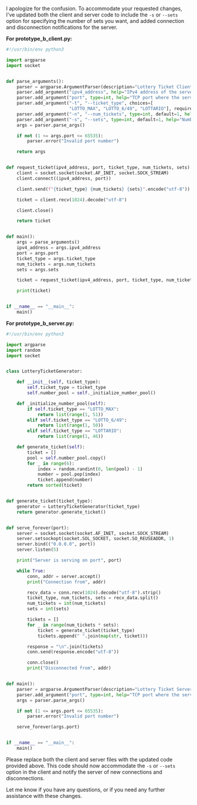 I apologize for the confusion. To accommodate your requested changes, I've updated both the client and server code to include the `-s` or `--sets` option for specifying the number of sets you want, and added connection and disconnection notifications for the server.

**For prototype_b_client.py:**

```python
#!/usr/bin/env python3

import argparse
import socket


def parse_arguments():
    parser = argparse.ArgumentParser(description="Lottery Ticket Client")
    parser.add_argument("ipv4_address", help="IPv4 address of the server")
    parser.add_argument("port", type=int, help="TCP port where the server is listening")
    parser.add_argument("-t", "--ticket_type", choices=[
                        "LOTTO_MAX", "LOTTO_6/49", "LOTTARIO"], required=True, help="Type of lottery ticket to generate")
    parser.add_argument("-n", "--num_tickets", type=int, default=1, help="Number of tickets to request")
    parser.add_argument("-s", "--sets", type=int, default=1, help="Number of sets to request")
    args = parser.parse_args()

    if not (1 <= args.port <= 65535):
        parser.error("Invalid port number")

    return args


def request_ticket(ipv4_address, port, ticket_type, num_tickets, sets):
    client = socket.socket(socket.AF_INET, socket.SOCK_STREAM)
    client.connect((ipv4_address, port))

    client.send(f"{ticket_type} {num_tickets} {sets}".encode("utf-8"))

    ticket = client.recv(1024).decode("utf-8")

    client.close()

    return ticket


def main():
    args = parse_arguments()
    ipv4_address = args.ipv4_address
    port = args.port
    ticket_type = args.ticket_type
    num_tickets = args.num_tickets
    sets = args.sets

    ticket = request_ticket(ipv4_address, port, ticket_type, num_tickets, sets)

    print(ticket)


if __name__ == "__main__":
    main()
```

**For prototype_b_server.py:**

```python
#!/usr/bin/env python3

import argparse
import random
import socket


class LotteryTicketGenerator:

    def __init__(self, ticket_type):
        self.ticket_type = ticket_type
        self.number_pool = self._initialize_number_pool()

    def _initialize_number_pool(self):
        if self.ticket_type == "LOTTO_MAX":
            return list(range(1, 51))
        elif self.ticket_type == "LOTTO_6/49":
            return list(range(1, 50))
        elif self.ticket_type == "LOTTARIO":
            return list(range(1, 46))

    def generate_ticket(self):
        ticket = []
        pool = self.number_pool.copy()
        for _ in range(6):
            index = random.randint(0, len(pool) - 1)
            number = pool.pop(index)
            ticket.append(number)
        return sorted(ticket)


def generate_ticket(ticket_type):
    generator = LotteryTicketGenerator(ticket_type)
    return generator.generate_ticket()


def serve_forever(port):
    server = socket.socket(socket.AF_INET, socket.SOCK_STREAM)
    server.setsockopt(socket.SOL_SOCKET, socket.SO_REUSEADDR, 1)
    server.bind(("0.0.0.0", port))
    server.listen(5)

    print("Server is serving on port", port)

    while True:
        conn, addr = server.accept()
        print("Connection from", addr)

        recv_data = conn.recv(1024).decode("utf-8").strip()
        ticket_type, num_tickets, sets = recv_data.split()
        num_tickets = int(num_tickets)
        sets = int(sets)

        tickets = []
        for _ in range(num_tickets * sets):
            ticket = generate_ticket(ticket_type)
            tickets.append(" ".join(map(str, ticket)))

        response = "\n".join(tickets)
        conn.send(response.encode("utf-8"))

        conn.close()
        print("Disconnected from", addr)


def main():
    parser = argparse.ArgumentParser(description="Lottery Ticket Server")
    parser.add_argument("port", type=int, help="TCP port where the server will listen")
    args = parser.parse_args()

    if not (1 <= args.port <= 65535):
        parser.error("Invalid port number")

    serve_forever(args.port)


if __name__ == "__main__":
    main()
```

Please replace both the client and server files with the updated code provided above. This code should now accommodate the `-s` or `--sets` option in the client and notify the server of new connections and disconnections.

Let me know if you have any questions, or if you need any further assistance with these changes.
